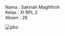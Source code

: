 Nama : Sakinah Maghfiroh <br>
Kelas : XI RPL 2 <br>
Absen : 26 <br>

![pbo](https://cloud.githubusercontent.com/assets/22133146/24004785/7cc6c6e8-0a24-11e7-96ce-aa60fbea97fb.PNG)

